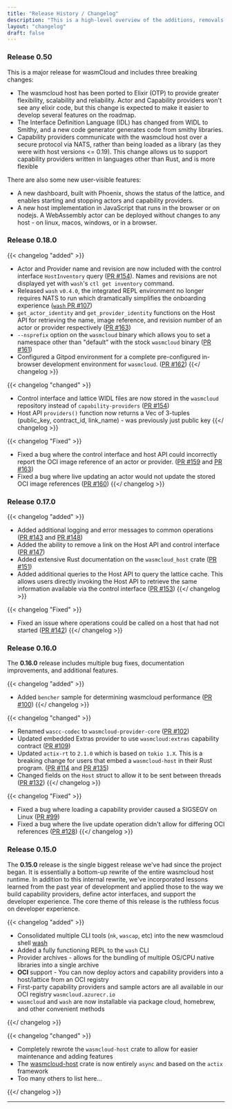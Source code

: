 ```yaml
---
title: "Release History / Changelog"
description: "This is a high-level overview of the additions, removals, and changes for releases of wasmcloud and related tooling. This is not a complete list. For all of the specific details, check out the release notes for each release in the appropriate repository."
layout: "changelog"
draft: false
---
```


### Release 0.50 

This is a major release for wasmCloud and includes three breaking changes:

- The wasmcloud host has been ported to Elixir (OTP) to provide greater flexibility, scalability and reliability. Actor and Capability providers won't see any elixir code, but this change is expected to make it easier to develop several features on the roadmap.
- The Interface Definition Language (IDL) has changed from WIDL to Smithy, and a new code generator generates code from smithy libraries.
- Capability providers communicate with the wasmcloud host over a secure protocol via NATS, rather than being loaded as a library (as they were with host versions <= 0.19). This change allows us to support capability providers written in languages other than Rust, and is more flexible

There are also some new user-visible features:

- A new dashboard, built with Phoenix, shows the status of the lattice, and enables starting and stopping actors and capability providers.
- A new host implementation in JavaScript that runs in the browser or on nodejs. A WebAssembly actor can be deployed without changes to any host - on linux, macos, windows, or in a browser.



### Release 0.18.0
{{< changelog "added" >}}
* Actor and Provider name and revision are now included with the control interface `HostInventory` query ([PR #154](https://github.com/wasmCloud/wasmCloud/pull/154)). Names and revisions are not displayed yet with `wash`'s `ctl get inventory` command.
* Released `wash` `v0.4.0`, the integrated REPL environment no longer requires NATS to run which dramatically simplifies the onboarding experience ([`wash` PR #107](https://github.com/wasmCloud/wash/pull/107))
* `get_actor_identity` and `get_provider_identity` functions on the Host API for retrieving the name, image reference, and revision number of an actor or provider respectively ([PR #163](https://github.com/wasmCloud/wasmCloud/pull/163))
* `--nsprefix` option on the `wasmcloud` binary which allows you to set a namespace other than "default" with the stock `wasmcloud` binary ([PR #161](https://github.com/wasmCloud/wasmCloud/pull/161))
* Configured a Gitpod environment for a complete pre-configured in-browser development environment for `wasmcloud`. ([PR #162](https://github.com/wasmCloud/wasmCloud/pull/162))
{{</ changelog >}}

{{< changelog "changed" >}}
* Control interface and lattice WIDL files are now stored in the `wasmcloud` repository instead of `capability-providers` ([PR #154](https://github.com/wasmCloud/wasmCloud/pull/154))
* Host API `providers()` function now returns a Vec of 3-tuples (public_key, contract_id, link_name) - was previously just public key
{{</ changelog >}}

{{< changelog "Fixed" >}}
* Fixed a bug where the control interface and host API could incorrectly report the OCI image reference of an actor or provider. ([PR #159](https://github.com/wasmCloud/wasmCloud/pull/159) and [PR #163](https://github.com/wasmCloud/wasmCloud/pull/163))
* Fixed a bug where live updating an actor would not update the stored OCI image references ([PR #160](https://github.com/wasmCloud/wasmCloud/pull/160))
{{</ changelog >}}


### Release 0.17.0
{{< changelog "added" >}}
* Added additional logging and error messages to common operations ([PR #143](https://github.com/wasmCloud/wasmCloud/pull/143) and [PR #148](https://github.com/wasmCloud/wasmCloud/pull/148))
* Added the ability to remove a link on the Host API and control interface ([PR #147](https://github.com/wasmCloud/wasmCloud/pull/147))
* Added extensive Rust documentation on the `wasmcloud_host` crate ([PR #151](https://github.com/wasmCloud/wasmCloud/pull/151))
* Added additional queries to the Host API to query the lattice cache. This allows users directly invoking the Host API to retrieve the same information available via the control interface ([PR #153](https://github.com/wasmCloud/wasmCloud/pull/153))
{{</ changelog >}}

{{< changelog "Fixed" >}}
* Fixed an issue where operations could be called on a host that had not started ([PR #142](https://github.com/wasmCloud/wasmCloud/pull/142))
{{</ changelog >}}

### Release 0.16.0
The **0.16.0** release includes multiple bug fixes, documentation improvements, and additional features.

{{< changelog "added" >}}
* Added `bencher` sample for determining wasmcloud performance ([PR #100](https://github.com/wasmCloud/wasmCloud/pull/100))
{{</ changelog >}}

{{< changelog "changed" >}}
* Renamed `wascc-codec` to `wasmcloud-provider-core` ([PR #102](https://github.com/wasmCloud/wasmCloud/pull/102))
* Updated embedded Extras provider to use `wasmcloud:extras` capability contract ([PR #109](https://github.com/wasmCloud/wasmCloud/pull/109))
* Updated `actix-rt` to `2.1.0` which is based on `tokio 1.X`. This is a breaking change for users that embed a `wasmcloud-host` in their Rust program. ([PR #114](https://github.com/wasmCloud/wasmCloud/pull/114) and [PR #135](https://github.com/wasmCloud/wasmCloud/pull/135))
* Changed fields on the `Host` struct to allow it to be sent between threads ([PR #132](https://github.com/wasmCloud/wasmCloud/pull/132))
{{</ changelog >}}

{{< changelog "Fixed" >}}
* Fixed a bug where loading a capability provider caused a SIGSEGV on Linux ([PR #99](https://github.com/wasmCloud/wasmCloud/pull/99))
* Fixed a bug where the live update operation didn't allow for differing OCI references ([PR #128](https://github.com/wasmCloud/wasmCloud/pull/128))
{{</ changelog >}}

### Release 0.15.0

The **0.15.0** release is the single biggest release we've had since the project began. It is essentially a bottom-up rewrite of the entire wasmcloud host runtime. In addition to this internal rewrite, we've incorporated lessons learned from the past year of development and applied those to the way we build capability providers, define actor interfaces, and support the developer experience. The core theme of this release is the ruthless focus on developer experience.

{{< changelog "added" >}}

* Consolidated multiple CLI tools (`nk`, `wascap`, etc) into the new wasmcloud shell [wash](https://github.com/wasmcloud/wash)
* Added a fully functioning REPL to the `wash` CLI
* Provider archives - allows for the bundling of multiple OS/CPU native libraries into a single archive
* **OCI** support - You can now deploy actors and capability providers into a host/lattice from an OCI registry
* First-party capability providers and sample actors are all available in our OCI registry `wasmcloud.azurecr.io`
* `wasmcloud` and `wash` are now installable via package cloud, homebrew, and other convenient methods

{{</ changelog >}}

{{< changelog "changed" >}}

* Completely rewrote the `wasmcloud-host` crate to allow for easier maintenance and adding features
* The [wasmcloud-host](https://crates.io/crates/wasmcloud-host) crate is now entirely `async` and based on the `actix` framework
* Too many others to list here...

{{</ changelog >}}

<hr/>
<!-- Below are all of the changelog markdown formats that we use -->
<!-- {{< changelog "added" >}}
{{</ changelog >}} -->

<!-- {{< changelog "changed" >}}
{{</ changelog >}} -->

<!-- {{< changelog "Removed" >}}
{{</ changelog >}} -->

<!-- {{< changelog "Fixed" >}}
{{</ changelog >}} -->

<!-- {{< changelog "Security" >}}
{{</ changelog >}} -->

<!-- {{< changelog "Unreleased" >}}
{{</ changelog >}} -->